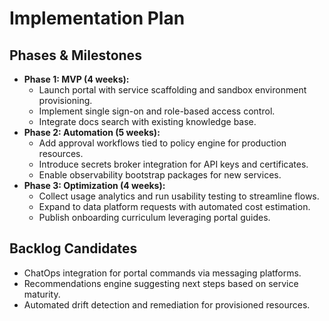 # Implementation Plan

## Phases & Milestones
- **Phase 1: MVP (4 weeks):**
  - Launch portal with service scaffolding and sandbox environment provisioning.
  - Implement single sign-on and role-based access control.
  - Integrate docs search with existing knowledge base.
- **Phase 2: Automation (5 weeks):**
  - Add approval workflows tied to policy engine for production resources.
  - Introduce secrets broker integration for API keys and certificates.
  - Enable observability bootstrap packages for new services.
- **Phase 3: Optimization (4 weeks):**
  - Collect usage analytics and run usability testing to streamline flows.
  - Expand to data platform requests with automated cost estimation.
  - Publish onboarding curriculum leveraging portal guides.

## Backlog Candidates
- ChatOps integration for portal commands via messaging platforms.
- Recommendations engine suggesting next steps based on service maturity.
- Automated drift detection and remediation for provisioned resources.
